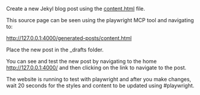 Create a new Jekyl blog post using the [content.html](docs\generated-posts\content.html) file.

This source page can be seen using the playwright MCP tool and navigating to:

http://127.0.0.1:4000/generated-posts/content.html

Place the new post in the _drafts folder.

You can see and test the new post by navigating to the home http://127.0.0.1:4000/ and then clicking on the link to navigate to the post.

The website is running to test with playwright and after you make changes, wait 20 seconds for the styles and content to be updated using #playwright.